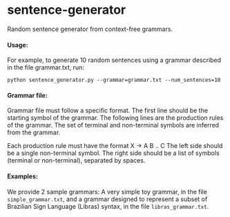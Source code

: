 # sentence-generator

Random sentence generator from context-free grammars.


#### Usage:

For example, to generate 10 random sentences using a grammar described in the file grammar.txt, run:

```python sentence_generator.py --grammar=grammar.txt --num_sentences=10```

#### Grammar file:

Grammar file must follow a specific format. 
The first line should be the starting symbol of the grammar.
The following lines are the production rules of the grammar. The set of terminal and non-terminal symbols are inferred from the grammar. 

Each production rule must have the format X -> A B .. C
The left side should be a single non-terminal symbol.
The right side should be a list of symbols (terminal or non-terminal), separated by spaces.

#### Examples:

We provide 2 sample grammars: A very simple toy grammar, in the file `simple_grammar.txt`, and a grammar designed to represent a subset of Brazilian Sign Language (Libras) syntax, in the file `libras_grammar.txt`.
